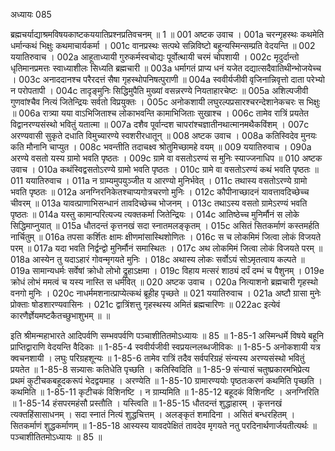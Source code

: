 अध्यायः 085

ब्रह्मचर्याद्याश्रमविषयकाष्टकययातिप्रश्नप्रतिवचनम् ॥ 1 ॥
001	अष्टक उवाच ।
001a	चरन्गृहस्थः कथमेति धर्मान्कथं भिक्षुः कथमाचार्यकर्मा ।
001c	वानप्रस्थः सत्पथे सन्निविष्टो बहून्यस्मिन्सम्प्रति वेदयन्ति ॥
002	ययातिरुवाच ।
002a	आहूताध्यायी गुरुकर्मस्वचोद्यः पूर्वोत्थायी चरमं चोपशायी ।
002c	मृदुर्दान्तो धृतिमानप्रमत्तः स्वाध्याशीलः सिध्यति ब्रह्मचारी ॥
003a	धर्मागतं प्राप्य धनं यजेत दद्यात्सदैवातिथीन्भोजयेच्च ।
003c	अनाददानश्च परैरदत्तं सैषा गृहस्थोपनिषत्पुराणी ॥
004a	स्ववीर्यजीवी वृजिनान्निवृत्तो दाता परेभ्यो न परोपतापी ।
004c	तादृङ्मुनिः सिद्धिमुपैति मुख्यां वसन्नरण्ये नियताहारचेष्टः ॥
005a	अशिल्पजीवी गुणवांश्चैव नित्यं जितेन्द्रियः सर्वतो विप्रयुक्तः ।
005c	अनोकशायी लघुरल्पप्रसारश्चरन्देशानेकचरः स भिक्षुः ॥
006a	रात्र्या यया वाऽभिजिताश्च लोकाभवन्ति कामाभिजिताः सुखाश्च ।
006c	तामेव रात्रिं प्रयतेत विद्वानरण्यसंस्थो भवितुं यतात्मा ॥
007a	दशैव पूर्वान्दश चापरांश्चज्ञातीनथात्मानमथैकविंशम् ।
007c	अरण्यवासी सुकृते दधाति विमुच्यारण्ये स्वशरीरधातून् ॥
008	अष्टक उवाच ।
008a	कतिस्विदेव मुनयः कति मौनानि चाप्युत ।
008c	भवन्तीति तदाचक्ष्व श्रोतुमिच्छामहे वयम् ॥
009	ययातिरुवाच ।
090a	अरण्ये वसतो यस्य ग्रामो भवति पृष्ठतः ।
009c	ग्रामे वा वसतोऽरण्यं स मुनिः स्याज्जनाधिप ॥
010	अष्टक उवाच ।
010a	कथंस्विद्वसतोऽरण्ये ग्रामो भवति पृष्ठतः ।
010c	ग्रामे वा वसतोऽरण्यं कथं भवति पृष्ठतः ॥
011	ययातिरुवाच ।
011a	न ग्राम्यमुपयुञ्जीत य आरण्यो मुनिर्भवेत् ।
011c	तथास्य वसतोऽरण्ये ग्रामो भवति पृष्ठतः ॥
012a	अनग्निरनिकेतश्चाप्यगोत्रचरणो मुनिः ।
012c	कौपीनाच्छादनं यावत्तावदिच्छेच्च चीवरम् ॥
013a	यावत्प्राणाभिसन्धानं तावदिच्छेच्च भोजनम् ।
013c	तथाऽस्य वसतो ग्रामेऽरण्यं भवति पृष्ठतः ॥
014a	यस्तु कामान्परित्यज्य त्यक्तकर्मा जितेन्द्रियः ।
014c	आतिष्ठेच्च मुनिर्मौनं स लोके सिद्धिमाप्नुयात् ॥
015a	धौतदन्तं कृत्तनखं सदा स्नातमलङ्कृतम् ।
015c	असितं सितकर्माणं कस्तमर्हति नार्चितुम् ॥
016a	तपसा कर्शितः क्षामः क्षीणमांसास्थिशोणितः ।
016c	स च लोकमिमं जित्वा लोकं विजयते परम् ॥
017a	यदा भवति निर्द्वन्द्वो मुनिर्मौनं समास्थितः ।
017c	अथ लोकमिमं जित्वा लोकं विजयते परम् ॥
018a	आस्येन तु यदाऽहारं गोवन्मृगयते मुनिः ।
018c	अथास्य लोकः सर्वोऽयं सोऽमृतत्वाय कल्पते ॥
019a	सामान्यधर्मः सर्वेषां क्रोधो लोभो द्रुहाऽक्षमा ।
019c	विहाय मत्सरं शाठ्यं दर्पं दम्भं च पैशुनम् ।
019e	क्रोधं लोभं ममत्वं च यस्य नास्ति स धर्मवित् ॥
020	अष्टक उवाच ।
020a	नित्याशनो ब्रह्मचारी गृहस्थो वनगो मुनिः ।
020c	नाधर्ममशनात्प्राप्येत्कथं ब्रूहीह पृच्छते ॥
021	ययातिरुवाच ।
021a	अष्टौ ग्रासा मुनेः प्रोक्ताः षोडशारण्यवासिनः ।
021c	द्वात्रिंशत्तु गृहस्थस्य अमितं ब्रह्मचारिणः ॥
022ac	इत्येवं कारणैर्ज्ञेयमष्टकैतच्छुभाशुभम् ॥ ॥

इति श्रीमन्महाभारते आदिपर्वणि सम्भवपर्वणि पञ्चाशीतितमोऽध्यायः ॥ 85 ॥
1-85-1 अस्मिन्धर्मे विषये बहूनि प्राप्तिद्वाराणि वेदयन्ति वैदिकाः ॥ 
1-85-4 स्ववीर्यजीवी स्वप्रयत्नलब्धजीविकः ॥ 
1-85-5 अनोकशायी यत्र क्वचनशायी । लघुः परिग्रहशून्यः ॥ 
1-85-6 तामेव रात्रिं तदैव सर्वपरिग्रहं संन्यस्य अरण्यसंस्थो भवितुं प्रयतेत ॥ 1-85-8 सन्न्यासः कतिधेति पृच्छति । कतिस्विदिति ॥
 1-85-9 संन्यासं चतुष्प्रकारमभिप्रेत्य प्रथमं कुटीचकबहूदकरूपं भेदद्वयमाह । अरण्येति ॥ 
1-85-10 ग्रामारण्ययोः पृष्ठतःकरणं कथमिति पृच्छति । कथमिति ॥ 
1-85-11 कृटीचकं विशिनष्टि । न ग्राम्यमिति ॥
 1-85-12 बहूदकं विशिनष्टि । अनग्निरिति ॥ 
1-85-14 हंसपरमहंसौ प्रस्तौति । यस्त्विति ॥ 
1-85-15 धौतदन्तं शुद्धाहारम् । कृत्तनखं त्यक्तहिंसासाधनम् । सदा स्नातं नित्यं शुद्धचित्तम् । अलङ्कृतं शमादिना । असितं बन्धरहितम् । सितकर्माणं शुद्धकर्माणम् ॥
 1-85-18 आस्यस्य यावदपेक्षितं तावदेव मृगयते नतु परदिनार्थणार्जयतीत्यर्थः ॥ पञ्चाशीतितमोऽध्यायः ॥ 85 ॥
